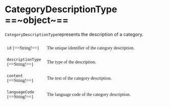 # CategoryDescriptionType ==~object~==

`CategoryDescriptionType`represents the description of a category.

<style type="text/css">
.tg  {border:none;border-collapse:collapse;border-spacing:0;}
.tg td{border-color:white;border-style:solid;border-width:1px;font-family:Circular Std;font-size:14px;
  overflow:hidden;padding:10px 5px;word-break:normal;}
.tg th{border-color:white;border-style:solid;border-width:1px;font-family:Circular Std;font-size:14px;
  font-weight:normal;overflow:hidden;padding:10px 5px;word-break:normal;}
.tg .tg-0lax{border-color:#ffffff;text-align:left;vertical-align:top}
.tg .tg-0pky:nth-child(1),
.tg .tg-0lax:nth-child(1) {width: 25%;}
.tg .tg-0pky:nth-child(2),
.tg .tg-0lax:nth-child(2) {width: 75%;}
</style>
<table class="tg">
<tbody>
<tr>
    <td class="tg-0pky"><code>id</code> {==String!==}</td>
    <td class="tg-0pky">The unique identifier of the category description.</td>
</tr>
<tr>
    <td class="tg-0pky"><code>descriptionType</code> {==String!==}</td>
    <td class="tg-0pky">The type of the description.</td>
</tr>
<tr>
    <td class="tg-0pky"><code>content</code> {==String!==}</td>
    <td class="tg-0pky">The text of the category description.</td>
</tr>
<tr>
    <td class="tg-0pky"><code>languageCode</code> {==String!==}</td>
    <td class="tg-0pky">The language code of the category description.</td>
</tr>
</tr>
</tbody>
</table>
